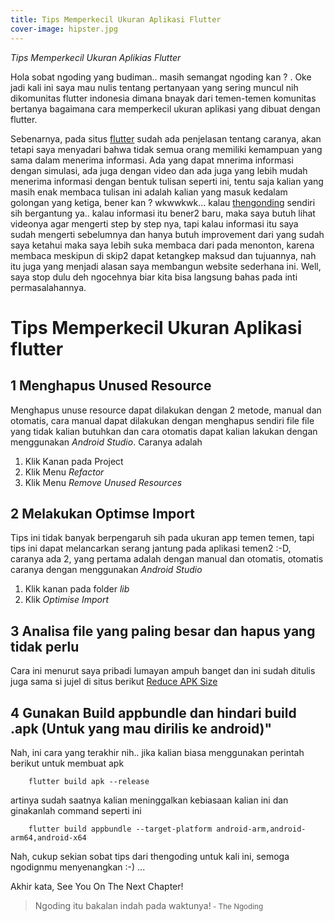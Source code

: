 ```yaml
---
title: Tips Memperkecil Ukuran Aplikasi Flutter
cover-image: hipster.jpg
---
```


*Tips Memperkecil Ukuran Aplikias Flutter*

Hola sobat ngoding yang budiman.. masih semangat ngoding kan ? . Oke jadi kali ini saya mau nulis tentang pertanyaan yang sering muncul nih dikomunitas flutter indonesia dimana bnayak dari temen-temen komunitas bertanya bagaimana cara memperkecil ukuran aplikasi yang dibuat dengan flutter.
<!--more-->

Sebenarnya, pada situs [flutter](https://flutter.dev) sudah ada penjelasan tentang caranya, akan tetapi saya menyadari bahwa tidak semua orang memiliki kemampuan yang sama dalam menerima informasi. Ada yang dapat mnerima informasi dengan simulasi, ada juga dengan video dan ada juga yang lebih mudah menerima informasi dengan bentuk tulisan seperti ini, tentu saja kalian yang masih enak membaca tulisan ini adalah kalian yang masuk kedalam golongan yang ketiga, bener kan ? wkwwkwk... kalau [thengonding](https://thengoding.com) sendiri sih bergantung ya.. kalau informasi itu bener2 baru, maka saya butuh lihat videonya agar mengerti step by step nya, tapi kalau informasi itu saya sudah mengerti sebelumnya dan hanya butuh improvement dari yang sudah saya ketahui maka saya lebih suka membaca dari pada menonton, karena membaca meskipun di skip2 dapat ketangkep maksud dan tujuannya, nah itu juga yang menjadi alasan saya membangun website sederhana ini. Well, saya stop dulu deh ngocehnya biar kita bisa langsung bahas pada inti permasalahannya.


# Tips Memperkecil Ukuran Aplikasi flutter #

## 1 Menghapus Unused Resource ##
Menghapus unuse resource dapat dilakukan dengan 2 metode, manual dan otomatis, cara manual dapat dilakukan dengan menghapus sendiri file file yang tidak kalian butuhkan dan cara otomatis dapat kalian lakukan dengan menggunakan *Android Studio*. Caranya adalah
1. Klik Kanan pada Project
2. Klik Menu *Refactor*
3. Klik Menu *Remove Unused Resources*

## 2 Melakukan Optimse Import 
Tips ini tidak banyak berpengaruh sih pada ukuran app temen temen, tapi tips ini dapat melancarkan serang jantung pada aplikasi temen2 :-D, caranya ada 2, yang pertama adalah dengan manual dan otomatis, otomatis caranya dengan menggunakan *Android Studio*
1. Klik kanan pada folder *lib*
2. Klik *Optimise Import*

## 3 Analisa file yang paling besar dan hapus yang tidak perlu ##
Cara ini menurut saya pribadi lumayan ampuh banget dan ini sudah ditulis juga sama si jujel di situs berikut [Reduce APK Size](https://developer.android.com/topic/performance/reduce-apk-size)

## 4 Gunakan Build appbundle dan hindari build .apk (Untuk yang mau dirilis ke android)"
Nah, ini cara yang terakhir nih.. jika kalian biasa menggunakan perintah berikut untuk membuat apk

```
    flutter build apk --release
```

artinya sudah saatnya kalian meninggalkan kebiasaan kalian ini dan ginakanlah command seperti ini

```
    flutter build appbundle --target-platform android-arm,android-arm64,android-x64
```

Nah, cukup sekian sobat tips dari thengoding untuk kali ini, semoga ngodignmu menyenangkan :-) ...

Akhir kata, See You On The Next Chapter!

>Ngoding itu bakalan indah pada waktunya!<small> - The Ngoding</small>